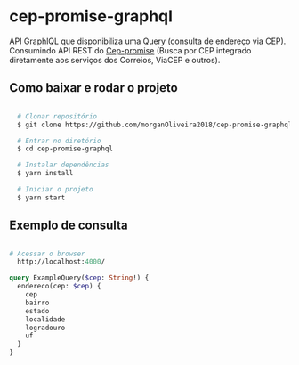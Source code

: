 # cep-promise-graphql
API GraphlQL que disponibiliza uma Query (consulta de endereço via CEP). Consumindo API REST do [Cep-promise](https://github.com/BrasilAPI/cep-promise) (Busca por CEP integrado diretamente aos serviços dos Correios, ViaCEP e outros).

## Como baixar e rodar o projeto

```bash

  # Clonar repositório
  $ git clone https://github.com/morganOliveira2018/cep-promise-graphql

  # Entrar no diretório
  $ cd cep-promise-graphql

  # Instalar dependências
  $ yarn install

  # Iniciar o projeto
  $ yarn start

```

## Exemplo de consulta

```graphql

# Acessar o browser
  http://localhost:4000/

query ExampleQuery($cep: String!) {
  endereco(cep: $cep) {
    cep
    bairro
    estado
    localidade
    logradouro
    uf
  }
}

```
